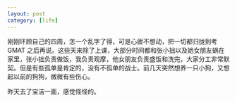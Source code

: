 ```yaml
---
layout: post
category: [life]
---
```


刚刚环顾自己的四周，怎一个乱字了得，可是心疲不想动，把一切都归拢到考 GMAT 之后再说。这些天来除了上课，大部分时间都和张小拙以及她女朋友蜗在家里，张小拙负责做饭，我负责观摩，他女朋友负责盛饭和洗完，大家分工非常默契。但是有些孤单是肯定的，没有不孤单的战士。前几天突然想养一只小狗，又想起以前的狗狗，微微有些伤心。

昨天去了宝洁一面，感觉怪怪的。
